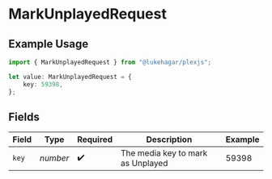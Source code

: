 # MarkUnplayedRequest

## Example Usage

```typescript
import { MarkUnplayedRequest } from "@lukehagar/plexjs";

let value: MarkUnplayedRequest = {
    key: 59398,
};
```

## Fields

| Field                             | Type                              | Required                          | Description                       | Example                           |
| --------------------------------- | --------------------------------- | --------------------------------- | --------------------------------- | --------------------------------- |
| `key`                             | *number*                          | :heavy_check_mark:                | The media key to mark as Unplayed | 59398                             |